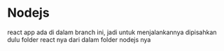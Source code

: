 # Nodejs
react app ada di dalam branch ini, jadi untuk menjalankannya dipisahkan dulu folder react nya dari dalam folder nodejs nya
